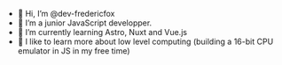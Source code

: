 - 👋 Hi, I’m @dev-fredericfox
- 👀 I’m a junior JavaScript developper.
- 🌱 I’m currently learning Astro, Nuxt and Vue.js
- 💾 I like to learn more about low level computing (building a 16-bit CPU emulator in JS in my free time)

<!---
dev-fredericfox/dev-fredericfox is a ✨ special ✨ repository because its `README.md` (this file) appears on your GitHub profile.
You can click the Preview link to take a look at your changes.
--->
